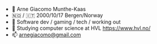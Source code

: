 - 👋 Arne Giacomo Munthe-Kaas
- 🇳🇴 / 🇮🇹 2000/10/17 Bergen/Norway
- 👀 Software dev / gaming / tech / working out
- 🌱 Studying computer science at HVL https://www.hvl.no/
- 📫 arnegiacomo@gmail.com
